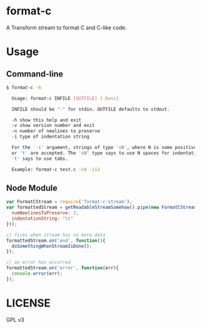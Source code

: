format-c
========

A Transform stream to format C and C-like code.

# Usage

## Command-line

```bash
$ format-c -h

  Usage: format-c INFILE [OUTFILE] [-hvni]

  INFILE should be "-" for stdin. OUTFILE defaults to stdout.

  -h show this help and exit
  -v show version number and exit
  -n number of newlines to preserve
  -i type of indentation string

  For the '-i' argument, strings of type 'sN', where N is some positive integer,
  or 't' are accepted. The 'sN' type says to use N spaces for indentation, while
  't' says to use tabs.

  Example: format-c test.c -n4 -is3
```

## Node Module

```javascript
var FormatCStream = require('format-c-stream');
var formattedStream = getReadableStreamSomehow().pipe(new FormatCStream({
  numNewlinesToPreserve: 3,
  indentationString: "\t"
}));

// fires when stream has no more data
formattedStream.on('end', function(){
  doSomethingWhenStreamIsDone();
});

// an error has occurred
formattedStream.on('error', function(err){
  console.error(err);
});
```

# LICENSE

GPL v3
